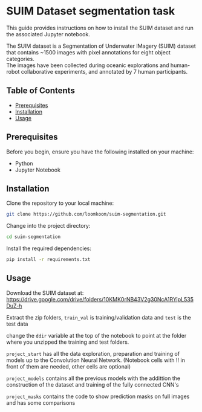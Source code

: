 # SUIM Dataset segmentation task

This guide provides instructions on how to install the SUIM dataset and run the associated Jupyter notebook. 

The SUIM dataset is a Segmentation of Underwater IMagery (SUIM) dataset that contains ~1500 images with pixel annotations for eight object categories. <br>
The images have been collected during oceanic explorations and human-robot collaborative experiments, and annotated by 7 human participants.

## Table of Contents

- [Prerequisites](#prerequisites)
- [Installation](#installation)
- [Usage](#usage)

## Prerequisites

Before you begin, ensure you have the following installed on your machine:

- Python
- Jupyter Notebook

## Installation

Clone the repository to your local machine:

   ```bash
   git clone https://github.com/loomkoom/suim-segmentation.git
   ```
Change into the project directory:

   ```bash
cd suim-segmentation
   ```
Install the required dependencies:

   ```bash
pip install -r requirements.txt
   ```

## Usage
Download the SUIM dataset at: https://drive.google.com/drive/folders/10KMK0rNB43V2g30NcA1RYipL535DuZ-h

Extract the zip folders, `train_val` is training/validation data and `test` is the test data

change the `ddir` variable at the top of the notebook to point at the folder where you unzipped the training and test folders.

`project_start` has all the data exploration, preparation and training of models up to the Convolution Neural Network. (Notebook cells with !! in front of them are needed, other cells are optional)

`project_models` contains all the previous models with the addittion the construction of the dataset and training of the fully connected CNN's

`project_masks` contains the code to show prediction masks on full images and has some comparisons






